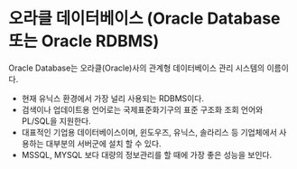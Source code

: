 # 오라클 데이터베이스 (Oracle Database 또는 Oracle RDBMS)
Oracle Database는 오라클(Oracle)사의 관계형 데이터베이스 관리 시스템의 이름이다.  
- 현재 유닉스 환경에서 가장 널리 사용되는 RDBMS이다.
-  검색이나 업데이트용 언어로는 국제표준화기구의 표준 구조화 조회 언어와 PL/SQL을 지원한다.
- 대표적인 기업용 데이터베이스이며, 윈도우즈, 유닉스, 솔라리스 등 기업체에서 사용하는 대부분의 서버군에 설치 할 수 있다.
- MSSQL, MYSQL 보다 대량의 정보관리를 할 때에 가장 좋은 성능을 보인다.